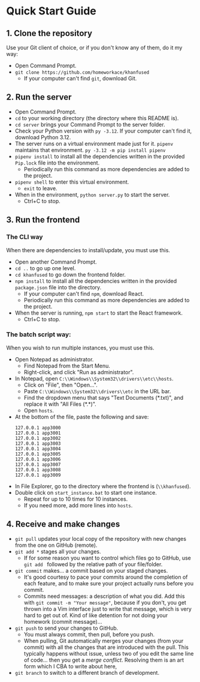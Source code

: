 # Quick Start Guide
## 1. Clone the repository
Use your Git client of choice, or if you don't know any of them, do it my way:
- Open Command Prompt.
- `git clone https://github.com/homeworkace/khanfused`
  - If your computer can't find `git`, download Git.

## 2. Run the server
- Open Command Prompt.
- `cd` to your working directory (the directory where this README is).
- `cd server` brings your Command Prompt to the server folder.
- Check your Python version with `py -3.12`. If your computer can't find it, download Python 3.12.
- The server runs on a virtual environment made just for it. `pipenv` maintains that environment. `py -3.12 -m pip install pipenv`
- `pipenv install` to install all the dependencies written in the provided `Pip.lock` file into the environment.
  - Periodically run this command as more dependencies are added to the project.
- `pipenv shell` to enter this virtual environment.
  - `exit` to leave.
- When in the environment, `python server.py` to start the server.
  - Ctrl+C to stop.

## 3. Run the frontend
### The CLI way
When there are dependencies to install/update, you must use this.
- Open another Command Prompt.
- `cd ..` to go up one level.
- `cd khanfused` to go down the frontend folder.
- `npm install` to install all the dependencies written in the provided `package.json` file into the directory.
  - If your computer can't find `npm`, download React.
  - Periodically run this command as more dependencies are added to the project.
- When the server is running, `npm start` to start the React framework.
  - Ctrl+C to stop.
 
### The batch script way:
When you wish to run multiple instances, you must use this.
- Open Notepad as administrator.
  - Find Notepad from the Start Menu.
  - Right-click, and click "Run as administrator".
- In Notepad, open `C:\\Windows\\System32\\drivers\\etc\\hosts`.
  - Click on "File", then "Open...".
  - Paste `C:\\Windows\\System32\\drivers\\etc` in the URL bar.
  - Find the dropdown menu that says "Text Documents (\*.txt)", and replace it with "All Files (\*.\*)".
  - Open `hosts`.
- At the bottom of the file, paste the following and save:
  ```  
  127.0.0.1 app3000
  127.0.0.1 app3001
  127.0.0.1 app3002
  127.0.0.1 app3003
  127.0.0.1 app3004
  127.0.0.1 app3005
  127.0.0.1 app3006
  127.0.0.1 app3007
  127.0.0.1 app3008
  127.0.0.1 app3009
  ```
- In File Explorer, go to the directory where the frontend is (`\\khanfused`).
- Double click on `start_instance.bat` to start one instance.
  - Repeat for up to 10 times for 10 instances.
  - If you need more, add more lines into `hosts`.
 
## 4. Receive and make changes
- `git pull` updates your local copy of the repository with new changes from the one on GitHub (remote).
- `git add *` stages all your changes.
  - If for some reason you want to control which files go to GitHub, use `git add ` followed by the relative path of your file/folder.
- `git commit` makes... a commit based on your staged changes.
  - It's good courtesy to pace your commits around the completion of each feature, and to make sure your project actually runs before you commit.
  - Commits need messages: a description of what you did. Add this with `git commit -m "Your message"`, because if you don't, you get thrown into a Vim interface just to write that message, which is very hard to get out of. Kind of like detention for not doing your homework (commit message)...
- `git push` to send your changes to GitHub.
  - You must always commit, then pull, before you push.
  - When pulling, Git automatically merges your changes (from your commit) with all the changes that are introduced with the pull. This typically happens without issue, unless two of you edit the same line of code... then you get a _merge conflict_. Resolving them is an art form which I CBA to write about here,
- `git branch` to switch to a different branch of development.